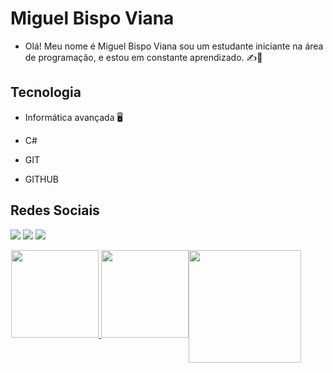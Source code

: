 # Miguel Bispo Viana

- Olá! Meu nome é Miguel Bispo Viana sou um estudante iniciante na área de programação, e estou em constante aprendizado. ✍️📓

## Tecnologia

- Informática avançada 🖥️

- C#

- GIT

- GITHUB 

## Redes Sociais



 <a href="https://www.instagram.com/miguel11.xp/?next=%2F" target="_blank"><img src="https://img.shields.io/badge/-Instagram-%23E4405F?style=for-the-badge&logo=instagram&logoColor=white" target="_blank"></a>
<a href = "mailto:mbvmig74@gmail.com"><img src="https://img.shields.io/badge/-Gmail-%23333?style=for-the-badge&logo=gmail&logoColor=white" target="_blank"></a>
  <a href="http://www.linkedin.com/in/miguel-viana-663896389" target="_blank"><img src="https://img.shields.io/badge/-LinkedIn-%230077B5?style=for-the-badge&logo=linkedin&logoColor=white" target="_blank"></a>

<div align="center" style="display: flex; justify content: center ; gap; 10px;">
  <a href="https://github.com/miguel11xp">
  <img height="1em" src="https://github-readme-stats.vercel.app/api?username=miguel11xp&show_icons=true&theme=cobalt&include_all_commits=true&count_private=true"/> 

  <div>
  <a href="https://github.com/miguel11xp">
  <img height="140em" src="https://github-readme-stats.vercel.app/api?username=miguel11xp&show_icons=true&theme=cobalt&include_all_commits=true&count_private=true"/>
  <img height="140em" src="https://github-readme-stats.vercel.app/api/top-langs/?username=miguel11xp&layout=compact&langs_count=16&theme=cobalt"/>
</div>

<a href="https://github.com/antoniov7">
    <img height="180em" src="https://github-readme-streak-stats.herokuapp.com/?user=miguel11xp&theme=cobalt&hide_border=false&background=002147&ring=00BFFF&fire=00BFFF&currStreakLabel=FFFFFF"/>
  </a>





